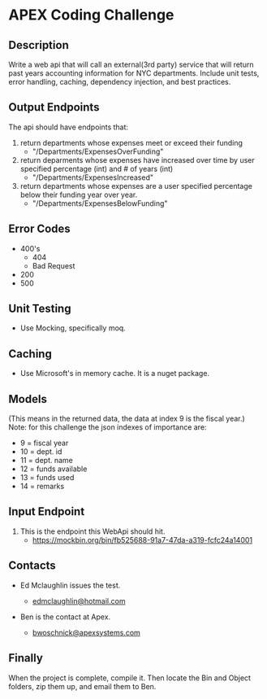﻿# APEX Coding Challenge

## Description
Write a web api that will call an external(3rd party) service that will return past years accounting information for NYC departments.  Include unit tests, error handling, caching, dependency injection, and best practices. 

## Output Endpoints
The api should have endpoints that: 
1. return departments whose expenses meet or exceed their funding
   - "/Departments/ExpensesOverFunding"
2. return deparments whose expenses have increased over time by user specified percentage (int) and # of years (int)
   - "/Departments/ExpensesIncreased"
3. return departments whose expenses are a user specified percentage below their funding year over year.
   - "/Departments/ExpensesBelowFunding"
   
## Error Codes
- 400's
  - 404
  - Bad Request
- 200
- 500

## Unit Testing
- Use Mocking, specifically moq.

## Caching
- Use Microsoft's in memory cache.  It is a nuget package.

## Models
(This means in the returned data, the data at index 9 is the fiscal year.)
Note: for this challenge the json indexes of importance are: 
- 9 = fiscal year 
- 10 = dept. id
- 11 = dept. name
- 12 = funds available
- 13 = funds used
- 14 = remarks
   
## Input Endpoint
1. This is the endpoint this WebApi should hit.
   - https://mockbin.org/bin/fb525688-91a7-47da-a319-fcfc24a14001

## Contacts
- Ed Mclaughlin issues the test.
  - edmclaughlin@hotmail.com

- Ben is the contact at Apex.
  - bwoschnick@apexsystems.com


## Finally
When the project is complete, compile it.  Then locate the Bin and Object folders, zip them up, and email them to Ben.
